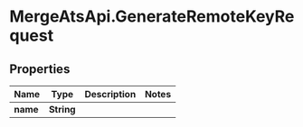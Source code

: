 # MergeAtsApi.GenerateRemoteKeyRequest

## Properties

Name | Type | Description | Notes
------------ | ------------- | ------------- | -------------
**name** | **String** |  | 


